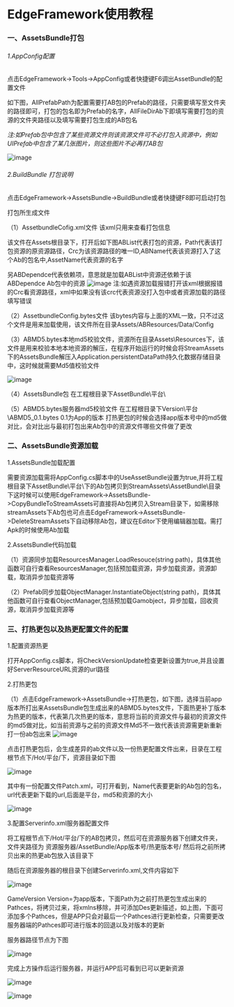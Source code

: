 # EdgeFramework使用教程
### 一、AssetsBundle打包
######  1.AppConfig配置
点击EdgeFramework->Tools->AppConfig或者快捷键F6调出AssetBundle的配置文件

如下图，AllPrefabPath为配置需要打AB包的Prefab的路径，只需要填写至文件夹的路径即可，打包的包名即为Prefab的名字，AllFileDirAb下即填写需要打包的资源的文件夹路径以及填写需要打包生成的AB包名

*注:如Prefab包中包含了某些资源文件则该资源文件可不必打包入资源中，例如UIPrefab中包含了某几张图片，则这些图片不必再打AB包*

![image](https://user-images.githubusercontent.com/24520716/110445896-903c1200-80f9-11eb-8018-baae970dfeb9.png)

###### 2.BuildBundle  打包说明
点击EdgeFramework->AssetsBundle->BuildBundle或者快捷键F8即可启动打包

打包所生成文件

（1）AssetbundleCofig.xml文件 该xml只用来查看打包信息

该文件在Assets根目录下，打开后如下图ABList代表打包的资源，Path代表该打包资源的原资源路径，Crc为该资源路径的唯一ID,ABName代表该资源打入了这个Ab的包名中,AssetName代表资源的名字

另ABDependce代表依赖项，意思就是加载ABList中资源还依赖于该ABDependce Ab包中的资源
![image](https://user-images.githubusercontent.com/24520716/110446267-f1fc7c00-80f9-11eb-9f0f-2d1299b4ba25.png)
注:如遇资源加载报错打开该xml根据报错的Crc看资源路径，xml中如果没有该crc代表资源没打入包中或者资源加载的路径填写错误


（2）AssetbundleConfig.bytes文件 该bytes内容与上面的XML一致，只不过这个文件是用来加载使用，该文件所在目录Assets/ABResources/Data/Config

（3）ABMD5.bytes本地md5校验文件，资源所在目录Assets\Resources下，该文件是用来校验本地本地资源的解压，在程序开始运行的时候会将StreamAssets下的AssetsBundle解压入Application.persistentDataPath持久化数据存储目录中，这时候就需要Md5值校验文件

![image](https://user-images.githubusercontent.com/24520716/110446473-2bcd8280-80fa-11eb-8de1-829561f19269.png)

（4）AssetsBundle包 在工程根目录下AssetBundle\平台\

（5）ABMD5.bytes服务器md5校验文件 在工程根目录下Version\平台\ABMD5_0.1.bytes   0.1为App的版本 打热更包的时候会选择app版本号中的md5做对比，会对比出与最初打包出来Ab包中的资源文件哪些文件做了更改


### 二、AssetsBundle资源加载
1.AssetsBundle加载配置

需要资源加载需将AppConfig.cs脚本中的UseAssetBundle设置为true,并将工程根目录下AssetBundle\平台\下的Ab包拷贝到StreamAssets\AssetBundle\目录下这时候可以使用EdgeFramework->AssetsBundle->CopyBundleToStreamAssets可直接将Ab包拷贝入Stream目录下，如需移除streamAssets下Ab包也可点击EdgeFramework->AssetsBundle->DeleteStreamAssets下自动移除Ab包，建议在Editor下使用编辑器加载。需打Apk的时候使用Ab加载

2.AssetsBundle代码加载

（1）资源同步加载ResourcesManager.LoadResouce(string path)，具体其他函数可自行查看ResourcesManager,包括预加载资源，异步加载资源，资源卸载，取消异步加载资源等

（2）Prefab同步加载ObjectManager.InstantiateObject(string path)，具体其他函数可自行查看ObjectManager,包括预加载Gamobject，异步加载，回收资源，取消异步加载资源等

### 三、打热更包以及热更配置文件的配置
1.配置资源热更

打开AppConfig.cs脚本，将CheckVersionUpdate检查更新设置为true,并且设置好ServerResourceURL资源的url路径

2.打热更包

（1）点击EdgeFramework->AssetsBundle->打热更包，如下图，选择当前app版本所打出来AssetsBundle包生成出来的ABMD5.bytes文件，下面热更补丁版本为热更的版本，代表第几次热更的版本，意思将当前的资源文件与最初的资源文件的md5做对比，如当前资源与之前的资源文件Md5不一致代表该资源需更新重新打一份ab包出来
![image](https://user-images.githubusercontent.com/24520716/110447136-e198d100-80fa-11eb-9e6c-95525f69b957.png)

点击打热更包后，会生成差异的ab文件以及一份热更配置文件出来，目录在工程根节点下/Hot/平台/下，资源目录如下图

![image](https://user-images.githubusercontent.com/24520716/110448206-f033b800-80fb-11eb-9a26-d062b8610841.png)

其中有一份配置文件Patch.xml，可打开看到，Name代表要更新的Ab包的包名，url代表更新下载的url,后面是平台，md5和资源的大小

![image](https://user-images.githubusercontent.com/24520716/110448097-d7c39d80-80fb-11eb-9b3f-8999bfe64b16.png)

3.配置Serverinfo.xml服务器配置文件

将工程根节点下/Hot/平台/下的AB包拷贝，然后可在资源服务器下创建文件夹，文件夹路径为   资源服务器/AssetBundle/App版本号/热更版本号/  然后将之前所拷贝出来的热更ab包放入该目录下

随后在资源服务器的根目录下创建Serverinfo.xml,文件内容如下

![image](https://user-images.githubusercontent.com/24520716/110448348-15c0c180-80fc-11eb-81d2-427f08ec00de.png)

GameVersion  Version=为app版本，下面Path为之前打热更包生成出来的Pathces，将拷贝过来，将xmlns移除，并可添加Des更新描述，如上图，下面可添加多个Pathces，但是APP只会对最后一个Pathces进行更新检查，只需要更改服务器端的Pathces即可进行版本的回退以及对版本的更新

服务器路径节点为下图

![image](https://user-images.githubusercontent.com/24520716/110448434-2b35eb80-80fc-11eb-98dc-67b05d3746e0.png)

完成上方操作后运行服务器，并运行APP后可看到已可以更新资源

![image](https://user-images.githubusercontent.com/24520716/110448533-3db02500-80fc-11eb-9f83-5779c3570e17.png)

![image](https://user-images.githubusercontent.com/24520716/110448591-486aba00-80fc-11eb-86dd-696a373a7a21.png)




